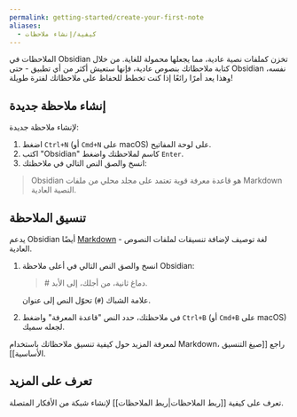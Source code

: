 ```yaml
---
permalink: getting-started/create-your-first-note
aliases:
  - كيفية/إنشاء ملاحظات
---
```


الملاحظات في Obsidian تخزن كملفات نصية عادية، مما يجعلها محمولة للغاية. من خلال كتابة ملاحظاتك بنصوص عادية، فإنها ستعيش أكثر من أي تطبيق - حتى Obsidian نفسه، وهذا يعد أمرًا رائعًا إذا كنت تخطط للحفاظ على ملاحظاتك لفترة طويلة!

## إنشاء ملاحظة جديدة

لإنشاء ملاحظة جديدة:

1. اضغط `Ctrl+N` (أو `Cmd+N` على macOS) على لوحة المفاتيح.
2. اكتب "Obsidian" كاسم لملاحظتك واضغط `Enter`.
3. انسخ والصق النص التالي في ملاحظتك:

> Obsidian هو قاعدة معرفة قوية تعتمد على مجلد محلي من ملفات Markdown النصية العادية.

## تنسيق الملاحظة

يدعم Obsidian أيضًا [Markdown](https://en.wikipedia.org/wiki/Markdown) - لغة توصيف لإضافة تنسيقات لملفات النصوص العادية.

1. انسخ والصق النص التالي في أعلى ملاحظة Obsidian:

	 > \# دماغ ثانية، من أجلك، إلى الأبد.

	 علامة الشباك (`#`) تحوّل النص إلى عنوان.

2. في ملاحظتك، حدد النص "قاعدة المعرفة" واضغط `Ctrl+B` (أو `Cmd+B` على macOS) لجعله سميك.

لمعرفة المزيد حول كيفية تنسيق ملاحظاتك باستخدام Markdown، راجع [[صيغ التنسيق الأساسية]].

## تعرف على المزيد

تعرف على كيفية [[ربط الملاحظات|ربط الملاحظات]] لإنشاء شبكة من الأفكار المتصلة.
